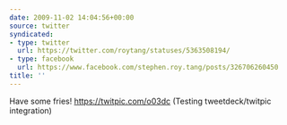 ```yaml
---
date: 2009-11-02 14:04:56+00:00
source: twitter
syndicated:
- type: twitter
  url: https://twitter.com/roytang/statuses/5363508194/
- type: facebook
  url: https://www.facebook.com/stephen.roy.tang/posts/326706260450
title: ''
---
```


Have some fries! https://twitpic.com/o03dc (Testing tweetdeck/twitpic integration)